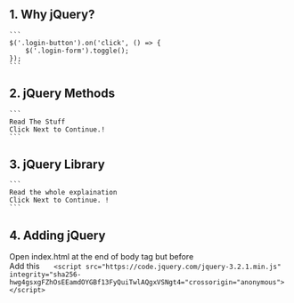 ## 1. Why jQuery?

	```
	$('.login-button').on('click', () => {
		$('.login-form').toggle();
	});
	```

## 2. jQuery Methods

	```
	Read The Stuff
	Click Next to Continue.!	
	```

## 3. jQuery Library

	```
	Read the whole explaination
	Click Next to Continue. !
	```	

## 4. Adding jQuery
   Open index.html at the end of body tag but before
	  <script src='js/main.js'></script> 	     
   Add this
	```   
	<script src="https://code.jquery.com/jquery-3.2.1.min.js"  	integrity="sha256-hwg4gsxgFZhOsEEamdOYGBf13FyQuiTwlAQgxVSNgt4="crossorigin="anonymous"></script>
	```
